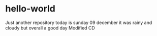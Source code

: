 # hello-world
Just another repository
today is sunday 09 december 
it was rainy and cloudy 
but overall a good day Modified CD
